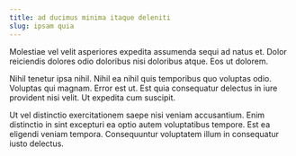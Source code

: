```yaml
---
title: ad ducimus minima itaque deleniti
slug: ipsam quia
---
```


Molestiae vel velit asperiores expedita assumenda sequi ad natus et. Dolor reiciendis dolores odio doloribus nisi doloribus atque. Eos ut dolorem.

Nihil tenetur ipsa nihil. Nihil ea nihil quis temporibus quo voluptas odio. Voluptas qui magnam. Error est ut. Est quia consequatur delectus in iure provident nisi velit. Ut expedita cum suscipit.

Ut vel distinctio exercitationem saepe nisi veniam accusantium. Enim distinctio in sint excepturi ea optio autem voluptatibus tempore. Est ea eligendi veniam tempora. Consequuntur voluptatem illum in consequatur iusto delectus.
